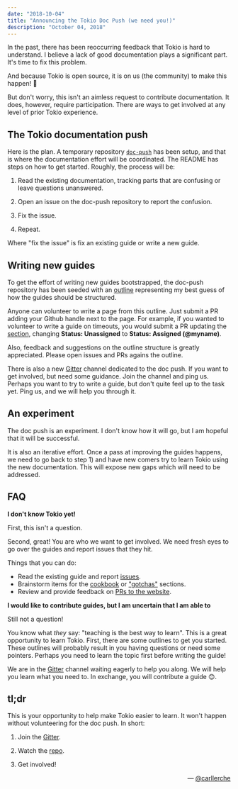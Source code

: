 ```yaml
---
date: "2018-10-04"
title: "Announcing the Tokio Doc Push (we need you!)"
description: "October 04, 2018"
---
```


In the past, there has been reoccurring feedback that Tokio is hard to
understand. I believe a lack of good documentation plays a significant part.
It's time to fix this problem.

And because Tokio is open source, it is on us (the community) to make this
happen! 👏

But don't worry, this isn't an aimless request to contribute documentation. It
does, however, require participation. There are ways to get involved at any
level of prior Tokio experience.

## The Tokio documentation push

Here is the plan. A temporary repository
[`doc-push`](http://github.com/tokio-rs/doc-push) has been setup, and that is
where the documentation effort will be coordinated. The README has steps on how
to get started. Roughly, the process will be:

1) Read the existing documentation, tracking parts that are confusing or leave
questions unanswered.

2) Open an issue on the doc-push repository to report the confusion.

3) Fix the issue.

4) Repeat.

Where "fix the issue" is fix an existing guide or write a new guide.

## Writing new guides

To get the effort of writing new guides bootstrapped, the doc-push repository
has been seeded with an [outline] representing my best guess of how the guides
should be structured.

Anyone can volunteer to write a page from this outline. Just submit a PR adding
your Github handle next to the page. For example, if you wanted to volunteer to
write a guide on timeouts, you would submit a PR updating the
[section](https://github.com/tokio-rs/doc-push/blob/master/outline/tracking-time.md#timeouts),
changing **Status: Unassigned** to **Status: Assigned (@myname)**.

Also, feedback and suggestions on the outline structure is greatly appreciated.
Please open issues and PRs agains the outline.

There is also a new [Gitter] channel dedicated to the doc push. If you want to
get involved, but need some guidance. Join the channel and ping us.  Perhaps you
want to try to write a guide, but don't quite feel up to the task yet. Ping us,
and we will help you through it.

## An experiment

The doc push is an experiment. I don't know how it will go, but I am
hopeful that it will be successful.

It is also an iterative effort. Once a pass at improving the guides happens, we
need to go back to step 1) and have new comers try to learn Tokio using the new
documentation. This will expose new gaps which will need to be addressed.

## FAQ

**I don't know Tokio yet!**

First, this isn't a question.

Second, great! You are who we want to get involved. We need fresh eyes to go
over the guides and report issues that they hit.

Things that you can do:

* Read the existing guide and report [issues].
* Brainstorm items for the [cookbook] or ["gotchas"][gotcha] sections.
* Review and provide feedback on [PRs to the website][prs].

**I would like to contribute guides, but I am uncertain that I am able to**

Still not a question!

You know what *they* say: "teaching is the best way to learn". This is a great
opportunity to learn Tokio. First, there are some outlines to get you started.
These outlines will probably result in you having questions or need some
pointers. Perhaps you need to learn the topic first before writing the guide!

We are in the [Gitter] channel waiting eagerly to help you along. We will help
you learn what you need to. In exchange, you will contribute a guide 😊.

## tl;dr

This is your opportunity to help make Tokio easier to learn. It won't happen
without volunteering for the doc push. In short:

1) Join the [Gitter].

2) Watch the [repo].

3) Get involved!

<div style="text-align:right">&mdash; <a href="https://github.com/carllerche">@carllerche</a></div>

[issues]: https://github.com/tokio-rs/doc-push/issues/new
[cookbook]: https://github.com/tokio-rs/doc-push/issues/23
[gotcha]: https://github.com/tokio-rs/doc-push/issues/14
[prs]: https://github.com/tokio-rs/website/pulls
[outline]: https://github.com/tokio-rs/doc-push/blob/master/outline/README.md
[Gitter]: https://gitter.im/tokio-rs/doc-blitz
[repo]: https://github.com/tokio-rs/doc-push
